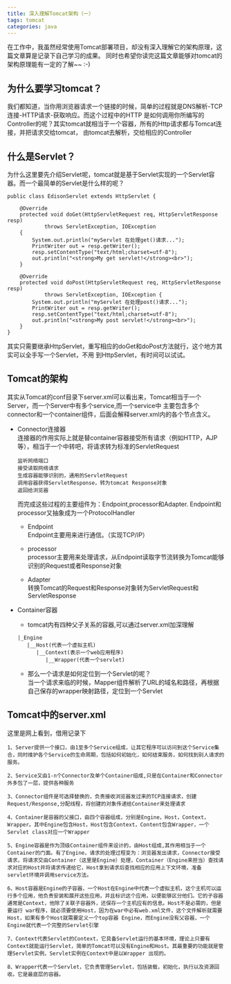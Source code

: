 ```yaml
---
title: 深入理解Tomcat架构（一）
tags: tomcat
categories: java
---
```


   在工作中，我虽然经常使用Tomcat部署项目，却没有深入理解它的架构原理，这篇文章算是记录下自己学习的成果。
同时也希望你读完这篇文章能够对tomcat的架构原理能有一定的了解~~ :-)
<!--more-->

##   为什么要学习tomcat？ 
   我们都知道，当你用浏览器请求一个链接的时候，简单的过程就是DNS解析-TCP连接-HTTP请求-获取响应。而这个过程中的HTTP
是如何调用你所编写的Controller的呢？其实tomcat就相当于一个容器，所有的Http请求都与Tomcat连接，并把请求交给tomcat，
由tomcat去解析，交给相应的Controller

##   什么是Servlet？  
   为什么这里要先介绍Servlet呢，tomcat就是基于Servlet实现的一个Servlet容器。而一个最简单的Servlet是什么样的呢？
```
public class EdisonServlet extends HttpServlet {

    @Override
    protected void doGet(HttpServletRequest req, HttpServletResponse resp)
            throws ServletException, IOException
    {
        System.out.println("myServlet 在处理get()请求...");
        PrintWriter out = resp.getWriter();
        resp.setContentType("text/html;charset=utf-8");
        out.println("<strong>My get servlet!</strong><br>");
    }

    @Override
    protected void doPost(HttpServletRequest req, HttpServletResponse resp)
            throws ServletException, IOException {
        System.out.println("myServlet 在处理post()请求...");
        PrintWriter out = resp.getWriter();
        resp.setContentType("text/html;charset=utf-8");
        out.println("<strong>My post servlet!</strong><br>");
    }
}
```
其实只需要继承HttpServlet，重写相应的doGet和doPost方法就行，这个地方其实可以全手写一个Servlet，不用
到HttpServlet，有时间可以试试。

##   Tomcat的架构  
   其实从Tomcat的conf目录下server.xml可以看出来，Tomcat相当于一个Server，而一个Server中有多个service,而一个service中
主要包含多个connector和一个container组件，后面会解释server.xml内的各个节点含义。

*   Connector连接器  
    连接器的作用实际上就是替container容器接受所有请求（例如HTTP，AJP等），相当于一个中转吧，将请求转为标准的ServletRequest
    ```
    监听网络端口
    接受读取网络请求
    生成容器能够识别的，通用的ServletRequest
    调用容器获得ServletResponse，转为tomcat Response对象
    返回给浏览器
    ```
    而完成这些过程的主要组件为：Endpoint,processor和Adapter.
    Endpoint和processor又抽象成为一个ProtocolHandler
    *   Endpoint  
        Endpoint主要用来进行通信。（实现TCP/IP）
        
    *   processor  
        processor主要用来处理请求，从Endpoint读取字节流转换为Tomcat能够识别的Request或者Response对象
    
    *   Adapter  
        转换Tomcat的Request和Response对象转为ServletRequest和ServletResponse
        
*   Container容器  
    *   tomcat内有四种父子关系的容器,可以通过server.xml加深理解 
    ```
    |_Engine  
       |__Host(代表一个虚拟主机)  
          |__Context(表示一个web应用程序)     
             |__Wrapper(代表一个servlet)
    ```
    *   那么一个请求是如何定位到一个Servlet的呢？  
        当一个请求来临的时候，Mapper组件解析了URL的域名和路径，再根据自己保存的wrapper映射路径，定位到一个Servlet
    

##  Tomcat中的server.xml
   这里是网上看到，借用记录下
   ```
   1、Server提供一个接口，由1至多个Service组成，让其它程序可以访问到这个Service集合，同时维护各个Service的生命周期，包括如何初始化，如何结束服务，如何找到别人请求的服务。
   
   2、Service又由1-n个Connector及单个Container组成,只是在Container和Connector外多包了一层，提供各种服务
   
   3、Connector组件是可选择替换的，负责接收浏览器发过来的TCP连接请求，创建Request/Response,分配线程，将创建的对象传递给Container来处理请求
   
   4、Container是容器的父接口，由四个容器组成，分别是Engine，Host，Context，Wrapper。其中Engine包含Host，Host包含Context，Content包含Wrapper，一个Servlet class对应一个Wrapper
   
   5、Engine容器是作为顶级Container组件来设计的，由Host组成,其作用相当于一个Container的门面。有了Engine，请求的处理过程变为：浏览器发出请求，Connector接受请求，将请求交由Container（这里是Engine）处理，Container（Engine来担当）查找请求对应的Host并将请求传递给它，Host拿到请求后查找相应的应用上下文环境，准备 servlet环境并调用service方法。
   
   6、Host容器是Engine的子容器，一个Host在Engine中代表一个虚拟主机，这个主机可以运行多个应用，他负责安装和展开这些应用，并且标识这个应用，以便能够区分他们。它的子容器通常是Context，他除了关联子容器外，还保存一个主机应有的信息。Host不是必需的，但是要运行 war程序，就必须要使用Host，因为在war中必有web.xml文件，这个文件解析就需要Host，如果有多个Host就需要定义一个top容器 Engine，而Engine没有父容器，一个Engine就代表一个完整的Servlet引擎
   
   7、Context代表Servlet的Context，它具备Servlet运行的基本环境，理论上只要有Context就能运行Servlet，简单的Tomcat可以没有Engine和Host。其最重要的功能就是管理Servlet实例，Servlet实例在Context中是以Wrapper 出现的。
   
   8、Wrapper代表一个Servlet，它负责管理Servlet，包括装载，初始化，执行以及资源回收。它是最底层的容器。
   ```
